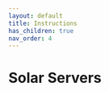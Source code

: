 ```yaml
---
layout: default
title: Instructions
has_children: true
nav_order: 4
---
```

<h1>Solar Servers</h1>
<p></p>
